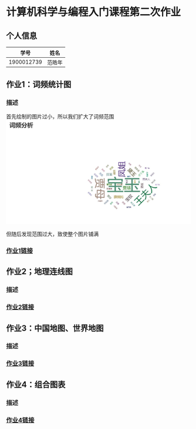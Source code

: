 # 计算机科学与编程入门课程第二次作业
## 个人信息
|    学号    |  姓名  |
| :--------: | :----: |
| 1900012739 | 范皓年 |
## 作业1：词频统计图
### 描述
首先绘制的图片过小，所以我们扩大了词频范围
![](./assets/1_1.jpg)

但随后发现范围过大，致使整个图片铺满
### [作业1链接]()

## 作业2；地理连线图
### 描述
### [作业2链接]()

## 作业3：中国地图、世界地图
### 描述
### [作业3链接]()

## 作业4：组合图表
### 描述
### [作业4链接]()


